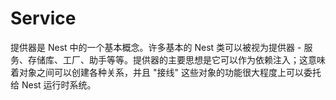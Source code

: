 # Service
提供器是 Nest 中的一个基本概念。许多基本的 Nest 类可以被视为提供器 - 服务、存储库、工厂、助手等等。提供器的主要思想是它可以作为依赖注入；这意味着对象之间可以创建各种关系，并且 "接线" 这些对象的功能很大程度上可以委托给 Nest 运行时系统。


